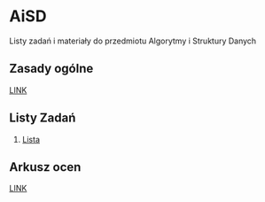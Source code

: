 # AiSD
Listy zadań i materiały do przedmiotu Algorytmy i Struktury Danych

## Zasady ogólne

[LINK](0_zasady.md)

## Listy Zadań

1. [Lista](1_ArrayList.md)

## Arkusz ocen

[LINK](https://docs.google.com/spreadsheets/d/1I2h69Kno0cuQTeHU-LficDZa4jOQRobxQ90xhzLOHRY/edit?usp=sharing)

